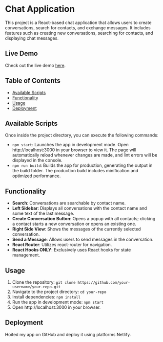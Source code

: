 # Chat Application

This project is a React-based chat application that allows users to create conversations, search for contacts, and exchange messages. It includes features such as creating new conversations, searching for contacts, and displaying chat messages.

## Live Demo
Check out the live demo [here](https://main--vermillion-crumble-055e0d.netlify.app/).

## Table of Contents
- [Available Scripts](#available-scripts)
- [Functionality](#functionality)
- [Usage](#usage)
- [Deployment](#deployment)

## Available Scripts
Once inside the project directory, you can execute the following commands:

- `npm start`: Launches the app in development mode. Open http://localhost:3000 in your browser to view it. The page will automatically reload whenever changes are made, and lint errors will be displayed in the console.
- `npm run build`: Builds the app for production, generating the output in the build folder. The production build includes minification and optimized performance.

## Functionality
- **Search**: Conversations are searchable by contact name.
- **Left Sidebar**: Displays all conversations with the contact name and some text of the last message.
- **Create Conversation Button**: Opens a popup with all contacts; clicking a contact starts a new conversation or opens an existing one.
- **Right Side View**: Shows the messages of the currently selected conversation.
- **Send a Message**: Allows users to send messages in the conversation.
- **React Router**: Utilizes react-router for navigation.
- **React Hooks ONLY**: Exclusively uses React hooks for state management.

## Usage
1. Clone the repository: `git clone https://github.com/your-username/your-repo.git`
2. Navigate to the project directory: `cd your-repo`
3. Install dependencies: `npm install`
4. Run the app in development mode: `npm start`
5. Open http://localhost:3000 in your browser.

## Deployment
Hoited my app on GitHub and deploy it using platforms Netlify. 
